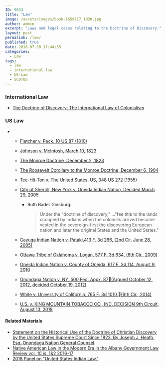 ```yaml
---
ID: 9033
title: "Law"
image: /assets/images/book-1659717_1920.jpg
author: admin
excerpt: "Laws and legal cases relating to the Doctrine of Discovery."
layout: post
permalink: /law/
published: true
date: 2018-07-30 17:44:55
categories:
  - Law
tags:
  - law
  - international-law
  - US-Law
  - SCOTUS
---
```

### International Law

*   [The Doctrine of Discovery: The International Law of Colonialism](/the-doctrine-of-discovery-the-international-law-of-colonialism/)

### US Law

*   *   [Fletcher v. Peck, 10 US 87 (1810)](https://doctrineofdiscovery.org/fletcher-v-peck-10-us-87-1810/)
    *   [Johnson v. McIntosh, March 10, 1823](/johnson-v-mcintosh/)
    *   [The Monroe Doctrine, December 2, 1823](/monroe-doctrine/)
    *   [The Roosevelt Corollary to the Monroe Doctrine, December 6, 1904](/roosevelt-corollary/)
    *   [Tee-Hit-Ton v. The United States. US, 348 US 272 (1955)](https://doctrineofdiscovery.org/tee-hit-ton/)
    *   [City of Sherrill, New York v. Oneida Indian Nation, Decided March 29, 2005](/sherrill-v-oneida-opinion-of-the-court/)
        *   Ruth Bader Ginsburg:

            > Under the "doctrine of discovery," ..."fee title to the lands occupied by Indians when the colonists arrived became vested in the sovereign–first the discovering European nation and later the original States and the United States."

    *   [Cayuga Indian Nation v. Pataki,413 F. 3d 266, (2nd Cir. June 28, 2005)](https://doctrineofdiscovery.org/cayuga-v-pataki/)
    *   [Ottawa Tribe of Oklahoma v. Logan, 577 F. 3d 634, (6th Cir., 2009)](https://doctrineofdiscovery.org/ottawa-v-logan/)
    *   [Oneida Indian Nation v. County of Oneida, 617 F. 3d 114, August 9, 2010](https://doctrineofdiscovery.org/oneida-indian-nation-v-county-of-oneida/)
    *   [Onondaga Nation v. NY, 500 Fed. Appx. 87(Argued October 12, 2012, decided October 19, 2012)](https://doctrineofdiscovery.org/onondaga-nation-v-ny/)
    *   [White v. University of California, 765 F. 3d 1010,(9th Cir., 2014)](https://doctrineofdiscovery.org/white-v-univ-of-cal/)
    *   [U.S. v. KING MOUNTAIN TOBACCO CO., INC. DECISION 9th Circuit, August 13, 2018](https://doctrineofdiscovery.org/u-s-v-king-mountain-tobacco/)

#### Related Materials

*   [Statement on the Historical Use of the Doctrine of Christian Discovery by the United States Supreme Court Since 1823. By Joseph J. Heath, Esq. Onondaga Nation General Counsel](/statement-on-the-historical-use-of-the-doctrine-of-christian-discovery-by-the-united-states-supreme-court-since-1823/).
*   [Native American Law in the Modern Era in the Albany Government Law Review vol. 10 is. 1&2 2016-17](/native-american-law-in-the-modern-era/)
*   [2018 Panel on "United States Indian Law."](https://doctrineofdiscovery.org/us-indian-law-panel/)
&nbsp;

